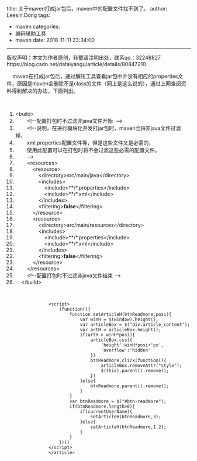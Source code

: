 title: 关于maven打成jar包后，maven中的配置文件找不到了。
author: Leesin.Dong
tags:
  - maven
categories:
  - 编码辅助工具
  - maven
date: 2018-11-11 23:34:00
---
<article>
		<div id="article_content" class="article_content clearfix csdn-tracking-statistics" data-pid="blog" data-mod="popu_307" data-dsm="post">
								<div class="article-copyright">
					版权声明：本文为作者原创，转载请注明出处，联系qq：32248827					https://blog.csdn.net/dataiyangu/article/details/80847210				</div>
								            <link rel="stylesheet" href="https://csdnimg.cn/release/phoenix/template/css/ck_htmledit_views-f76675cdea.css">
						<div class="htmledit_views">
                <p>&nbsp; &nbsp; maven在打成jar包后，通过解压工具查看jar包中并没有相应的properties文件，原因是maven会删除不是class的文件（网上是这么说的），通过上网查阅资料得到解决的办法，下面列出。</p>

<p>&nbsp;</p>

<ol><li>&lt;build&gt;&nbsp;&nbsp;</li>
	<li>&nbsp;&nbsp;&nbsp;&nbsp;&nbsp;&nbsp;&nbsp;&nbsp;&lt;!--配置打包时不过滤非java文件开始&nbsp;&nbsp;--&gt;&nbsp;&nbsp;</li>
	<li>&nbsp;&nbsp;&nbsp;&nbsp;&nbsp;&nbsp;&nbsp;&nbsp;&lt;!--说明，在进行模块化开发打jar包时，maven会将非java文件过滤掉，&nbsp;&nbsp;</li>
	<li>&nbsp;&nbsp;&nbsp;&nbsp;&nbsp;&nbsp;&nbsp;&nbsp;xml,properties配置文件等，但是这些文件又是必需的，&nbsp;&nbsp;</li>
	<li>&nbsp;&nbsp;&nbsp;&nbsp;&nbsp;&nbsp;&nbsp;&nbsp;使用此配置可以在打包时将不会过滤这些必需的配置文件。&nbsp;&nbsp;</li>
	<li>&nbsp;&nbsp;&nbsp;&nbsp;&nbsp;&nbsp;&nbsp;&nbsp;--&gt;&nbsp;&nbsp;</li>
	<li>&nbsp;&nbsp;&nbsp;&nbsp;&nbsp;&nbsp;&nbsp;&nbsp;&lt;resources&gt;&nbsp;&nbsp;</li>
	<li>&nbsp;&nbsp;&nbsp;&nbsp;&nbsp;&nbsp;&nbsp;&nbsp;&nbsp;&nbsp;&nbsp;&nbsp;&lt;resource&gt;&nbsp;&nbsp;</li>
	<li>&nbsp;&nbsp;&nbsp;&nbsp;&nbsp;&nbsp;&nbsp;&nbsp;&nbsp;&nbsp;&nbsp;&nbsp;&nbsp;&nbsp;&nbsp;&nbsp;&lt;directory&gt;src/main/java&lt;/directory&gt;&nbsp;&nbsp;</li>
	<li>&nbsp;&nbsp;&nbsp;&nbsp;&nbsp;&nbsp;&nbsp;&nbsp;&nbsp;&nbsp;&nbsp;&nbsp;&nbsp;&nbsp;&nbsp;&nbsp;&lt;includes&gt;&nbsp;&nbsp;</li>
	<li>&nbsp;&nbsp;&nbsp;&nbsp;&nbsp;&nbsp;&nbsp;&nbsp;&nbsp;&nbsp;&nbsp;&nbsp;&nbsp;&nbsp;&nbsp;&nbsp;&nbsp;&nbsp;&nbsp;&nbsp;&lt;include&gt;**/*.properties&lt;/include&gt;&nbsp;</li>
	<li>&nbsp;&nbsp;&nbsp;&nbsp;&nbsp;&nbsp;&nbsp;&nbsp;&nbsp;&nbsp;&nbsp;&nbsp;&nbsp;&nbsp;&nbsp;&nbsp;&nbsp;&nbsp;&nbsp;&nbsp;&lt;include&gt;**/*.xml&lt;/include&gt;&nbsp;&nbsp;</li>
	<li>&nbsp;&nbsp;&nbsp;&nbsp;&nbsp;&nbsp;&nbsp;&nbsp;&nbsp;&nbsp;&nbsp;&nbsp;&nbsp;&nbsp;&nbsp;&nbsp;&lt;/includes&gt;&nbsp;&nbsp;</li>
	<li>&nbsp;&nbsp;&nbsp;&nbsp;&nbsp;&nbsp;&nbsp;&nbsp;&nbsp;&nbsp;&nbsp;&nbsp;&nbsp;&nbsp;&nbsp;&nbsp;&lt;filtering&gt;<strong>false</strong>&lt;/filtering&gt;&nbsp;&nbsp;</li>
	<li>&nbsp;&nbsp;&nbsp;&nbsp;&nbsp;&nbsp;&nbsp;&nbsp;&nbsp;&nbsp;&nbsp;&nbsp;&lt;/resource&gt;&nbsp;&nbsp;</li>
	<li>&nbsp;&nbsp;&nbsp;&nbsp;&nbsp;&nbsp;&nbsp;&nbsp;&nbsp;&nbsp;&nbsp;&nbsp;&lt;resource&gt;&nbsp;&nbsp;</li>
	<li>&nbsp;&nbsp;&nbsp;&nbsp;&nbsp;&nbsp;&nbsp;&nbsp;&nbsp;&nbsp;&nbsp;&nbsp;&nbsp;&nbsp;&nbsp;&nbsp;&lt;directory&gt;src/main/resources&lt;/directory&gt;&nbsp;&nbsp;</li>
	<li>&nbsp;&nbsp;&nbsp;&nbsp;&nbsp;&nbsp;&nbsp;&nbsp;&nbsp;&nbsp;&nbsp;&nbsp;&nbsp;&nbsp;&nbsp;&nbsp;&lt;includes&gt;&nbsp;&nbsp;</li>
	<li>&nbsp;&nbsp;&nbsp;&nbsp;&nbsp;&nbsp;&nbsp;&nbsp;&nbsp;&nbsp;&nbsp;&nbsp;&nbsp;&nbsp;&nbsp;&nbsp;&nbsp;&nbsp;&nbsp;&nbsp;&lt;include&gt;**/*.properties&lt;/include&gt;&nbsp;</li>
	<li>&nbsp;&nbsp;&nbsp;&nbsp;&nbsp;&nbsp;&nbsp;&nbsp;&nbsp;&nbsp;&nbsp;&nbsp;&nbsp;&nbsp;&nbsp;&nbsp;&nbsp;&nbsp;&nbsp;&nbsp;&lt;include&gt;**/*.xml&lt;/include&gt;&nbsp;&nbsp;</li>
	<li>&nbsp;&nbsp;&nbsp;&nbsp;&nbsp;&nbsp;&nbsp;&nbsp;&nbsp;&nbsp;&nbsp;&nbsp;&nbsp;&nbsp;&nbsp;&nbsp;&lt;/includes&gt;&nbsp;&nbsp;</li>
	<li>&nbsp;&nbsp;&nbsp;&nbsp;&nbsp;&nbsp;&nbsp;&nbsp;&nbsp;&nbsp;&nbsp;&nbsp;&nbsp;&nbsp;&nbsp;&nbsp;&lt;filtering&gt;<strong>false</strong>&lt;/filtering&gt;&nbsp;&nbsp;</li>
	<li>&nbsp;&nbsp;&nbsp;&nbsp;&nbsp;&nbsp;&nbsp;&nbsp;&nbsp;&nbsp;&nbsp;&nbsp;&lt;/resource&gt;&nbsp;&nbsp;</li>
	<li>&nbsp;&nbsp;&nbsp;&nbsp;&nbsp;&nbsp;&nbsp;&nbsp;&lt;/resources&gt;&nbsp;&nbsp;</li>
	<li>&nbsp;&nbsp;&nbsp;&nbsp;&nbsp;&nbsp;&nbsp;&nbsp;&lt;!--配置打包时不过滤非java文件结束&nbsp;--&gt;&nbsp;&nbsp;</li>
	<li>&nbsp;&nbsp;&nbsp;&nbsp;&lt;/build&gt;&nbsp;&nbsp;</li>
</ol><p>&nbsp;</p>            </div>
                </div>
									
					<script>
						(function(){
							function setArticleH(btnReadmore,posi){
								var winH = $(window).height();
								var articleBox = $("div.article_content");
								var artH = articleBox.height();
								if(artH > winH*posi){
									articleBox.css({
										'height':winH*posi+'px',
										'overflow':'hidden'
									})
									btnReadmore.click(function(){
										articleBox.removeAttr("style");
										$(this).parent().remove();
									})
								}else{
									btnReadmore.parent().remove();
								}
							}
							var btnReadmore = $("#btn-readmore");
							if(btnReadmore.length>0){
								if(currentUserName){
									setArticleH(btnReadmore,3);
								}else{
									setArticleH(btnReadmore,1.2);
								}
							}
						})()
					</script>
					</article>